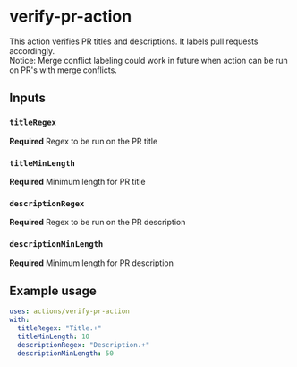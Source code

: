 # verify-pr-action

This action verifies PR titles and descriptions. It labels pull requests accordingly.<br>
Notice: Merge conflict labeling could work in future when action can be run on PR's with merge conflicts.

## Inputs

### `titleRegex`

**Required** Regex to be run on the PR title

### `titleMinLength`

**Required** Minimum length for PR title

### `descriptionRegex`

**Required** Regex to be run on the PR description

### `descriptionMinLength`

**Required** Minimum length for PR description

## Example usage

```yaml
uses: actions/verify-pr-action
with:
  titleRegex: "Title.+"
  titleMinLength: 10
  descriptionRegex: "Description.+"
  descriptionMinLength: 50
```
